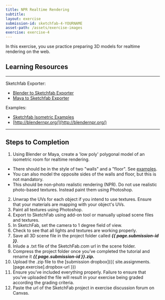 ```yaml
---
title: NPR Realtime Rendering
subtitle: 
layout: exercise
submission-id: sketchfab-4-YOURNAME
asset-path: /assets/exercise-images
exercise: exercise-4
---
```


In this exercise, you use practice preparing 3D models for realtime rendering on the web.

## Learning Resources

---

Sketchfab Exporter:

- [Blender to Sketchfab Exporter](https://sketchfab.com/exporters/blender)
- [Maya to Sketchfab Exporter](https://sketchfab.com/exporters/maya)

Examples:

- [Sketchfab Isometric Examples](https://sketchfab.com/bartv/collections/isometric-scenes)
- [http://blendernpr.org/](http://blendernpr.org/)

---

## Steps to Completion

1. Using Blender or Maya, create a 'low poly' polygonal model of an isometric room for realtime rendering.
  - There should be in the style of two "walls" and a "floor". See [examples](https://sketchfab.com/bartv/collections/isometric-scenes).
  - You can also model the opposite sides of the walls and floor, but this is not mandatory.
  - This should be non-photo realistic rendering (NPR). Do not use realistic photo-based textures. Instead paint them using Photoshop.
2. Unwrap the UVs for each object if you intend to use textures. Ensure that your materials are mapping with your object's UVs.
3. Paint all textures using Photoshop.
4. Export to SketchFab using add-on tool or manually upload scene files and textures.
5. In SketchFab, set the camera to 1 degree field of view.
5. Check to see that all lights and textures are working properly.
9. Save all 3D scene file in the project folder called **_{{ page.submission-id }}_**.
10. Inlude a .txt file of the SketchFab.com url in the scene folder.
10. Compress the project folder once you’ve completed the tutorial and rename it **_{{ page.submission-id }}.zip._**
11. Upload the .zip file to the [submission dropbox]({{ site.assignments.[page.exercise].dropbox-url }})
12. Ensure you’ve included everything properly. Failure to ensure that you’ve uploaded the file will result in your exercise being graded according the grading criteria.
13. Paste the url of the SketchFab project in exercise discussion forum on Canvas.
